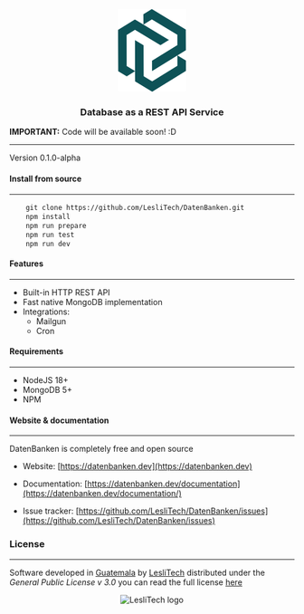 <p align="center">
    <img width="120px" alt="DatanBanken logo" src="./docs/images/brand/datenbanken-logo.png" />
</p>

<h3 align="center">Database as a REST API Service</h3>

**IMPORTANT:** Code will be available soon! :D

<hr/>

Version 0.1.0-alpha  


#### Install from source  
------
```
    git clone https://github.com/LesliTech/DatenBanken.git
    npm install
    npm run prepare
    npm run test
    npm run dev
```


#### Features  
------
* Built-in HTTP REST API
* Fast native MongoDB implementation
* Integrations:  
	* Mailgun
    * Cron 


#### Requirements  
------
* NodeJS 18+  
* MongoDB 5+
* NPM  


#### Website & documentation
-------

DatenBanken is completely free and open source

* Website: [https://datenbanken.dev](https://datenbanken.dev)

* Documentation: [https://datenbanken.dev/documentation](https://datenbanken.dev/documentation/)

* Issue tracker: [https://github.com/LesliTech/DatenBanken/issues](https://github.com/LesliTech/DatenBanken/issues)



### License  
------
Software developed in [Guatemala](http://visitguatemala.com/) by [LesliTech](https://www.lesli.tech) distributed under the *General Public License v 3.0* you can read the full license [here](http://www.gnu.org/licenses/gpl-3.0.html)

<p align="center">
    <img alt="LesliTech logo" width="150" src="https://cdn.lesli.tech/leslitech/brand/leslitech-logo.svg" />
</p>
